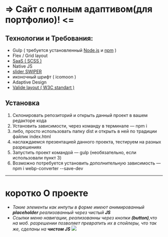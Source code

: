 #               =>  Сайт с полным адаптивом(для портфолио)! <=
## Технологии и Требования: 
 * Gulp ( требуется установленный [Node.js](https://nodejs.org/en/) и [npm](https://www.npmjs.com/) )
 * Flex / Grid layout
 * [SaaS ( SCSS )](https://sass-scss.ru/guide/)
 * Native JS 
 * [slider SWIPER](https://swiperjs.com/)
 * иконочный шрифт ( icomoon )
 * Adaptive Design
 * [Valide layout ( W3C standart )](https://www.w3.org/)
 
## Установка 
1. Склонировать репозиторий и открыть данный проект в вашем редакторе кода
2. Установить зависимости, через команду в терминале — npm i
3. либо, просто использовать папку dist и открыть в ней по традиции файлик index.html
4. наслаждаемся презентацией данного проекта, тестируем на разных разрешениях
5. Запустить проект командой — gulp (необязательно, если использовали пункт 3)
6. Возможно потребуется установить дополнительную зависимость — npm i webp-converter --save-dev
***
# коротко О проекте
* _Такие элементы как инпуты в форме имеют анимированный ___placeholder___ реализованный через чистый ___JS____
* _Ссылки меню навигации, реализованны через кнопки __(button)__,что на моб. разрешении позволяет превратить их в спойлеры, что так же, сделаны на ___чистом JS____
 ![](https://github.com/Hennadii-Chikunov/_project_A/blob/main/%23src/img/_a.gif)
